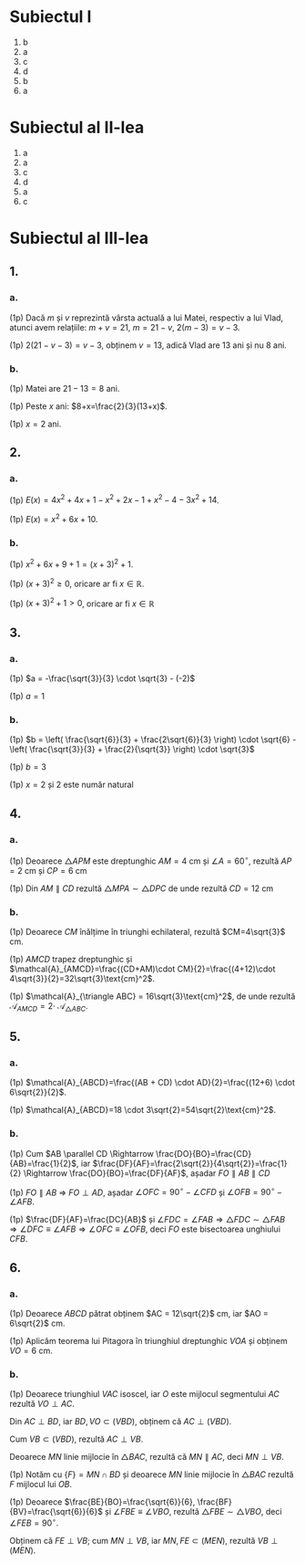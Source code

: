 # Subiectul I

1. b
2. a
3. c
4. d
5. b
6. a

# Subiectul al II-lea

1. a
2. a
3. c
4. d
5. a
6. c

# Subiectul al III-lea

## 1.

### a.

(1p) Dacă $m$ și $v$ reprezintă vârsta actuală a lui Matei, respectiv a lui Vlad, atunci avem relațiile: $m+v=21$, $m=21-v$, $2(m-3)=v-3$.

(1p) $2(21-v-3)=v-3$, obținem $v=13$, adică Vlad are 13 ani și nu 8 ani.

### b.

(1p) Matei are $21-13=8$ ani.

(1p) Peste $x$ ani: $8+x=\frac{2}{3}(13+x)$.

(1p) $x=2$ ani.

## 2.

### a.

(1p) $E(x)=4x^2+4x+1-x^2+2x-1+x^2-4-3x^2+14$.

(1p) $E(x)=x^2+6x+10$.

### b.

(1p) $x^2+6x+9+1=(x+3)^2+1$.

(1p) $(x+3)^2\geq0$, oricare ar fi $x \in \mathbb{R}$.

(1p) $(x+3)^2+1>0$, oricare ar fi $x \in \mathbb{R}$

## 3.

### a.

(1p) $a = -\frac{\sqrt{3}}{3} \cdot \sqrt{3} - (-2)$

(1p) $a = 1$

### b.

(1p) $b = \left( \frac{\sqrt{6}}{3} + \frac{2\sqrt{6}}{3} \right) \cdot \sqrt{6} - \left( \frac{\sqrt{3}}{3} + \frac{2}{\sqrt{3}} \right) \cdot \sqrt{3}$

(1p) $b = 3$

(1p) $x = 2$ și $2$ este număr natural

## 4.

### a.

(1p) Deoarece $\triangle APM$ este dreptunghic $AM=4$ cm și $\angle A = 60^\circ$, rezultă $AP=2$ cm și $CP=6$ cm

(1p) Din $AM \parallel CD$ rezultă $\triangle MPA \sim \triangle DPC$ de unde rezultă $CD=12$ cm

### b.

(1p) Deoarece $CM$ înălțime în triunghi echilateral, rezultă $CM=4\sqrt{3}$ cm.

(1p) $AMCD$ trapez dreptunghic și $\mathcal{A}_{AMCD}=\frac{(CD+AM)\cdot CM}{2}=\frac{(4+12)\cdot 4\sqrt{3}}{2}=32\sqrt{3}\text{cm}^2$.

(1p) $\mathcal{A}_{\triangle ABC} = 16\sqrt{3}\text{cm}^2$, de unde rezultă $\mathcal{A}_{AMCD}=2 \cdot$ $\mathcal{A}_{\triangle ABC}$.

## 5.

### a.

(1p) $\mathcal{A}_{ABCD}=\frac{(AB + CD) \cdot AD}{2}=\frac{(12+6) \cdot 6\sqrt{2}}{2}$.

(1p) $\mathcal{A}_{ABCD}=18 \cdot 3\sqrt{2}=54\sqrt{2}\text{cm}^2$.

### b.

(1p) Cum $AB \parallel CD \Rightarrow \frac{DO}{BO}=\frac{CD}{AB}=\frac{1}{2}$, iar $\frac{DF}{AF}=\frac{2\sqrt{2}}{4\sqrt{2}}=\frac{1}{2} \Rightarrow \frac{DO}{BO}=\frac{DF}{AF}$, așadar $FO \parallel AB \parallel CD$

(1p) $FO \parallel AB$ $\Rightarrow$ $FO \perp AD$, așadar $\angle OFC = 90^\circ - \angle CFD$ și $\angle OFB = 90^\circ - \angle AFB$.

(1p) $\frac{DF}{AF}=\frac{DC}{AB}$ și $\angle FDC = \angle FAB \Rightarrow \triangle FDC \sim \triangle FAB \Rightarrow \angle DFC \equiv \angle AFB \Rightarrow \angle OFC \equiv \angle OFB$, deci $FO$ este bisectoarea unghiului $CFB$.

## 6.

### a.

(1p) Deoarece $ABCD$ pătrat obținem $AC = 12\sqrt{2}$ cm, iar $AO = 6\sqrt{2}$ cm.

(1p) Aplicăm teorema lui Pitagora în triunghiul dreptunghic $VOA$ și obținem $VO = 6$ cm.

### b.

(1p) Deoarece triunghiul $VAC$ isoscel, iar $O$ este mijlocul segmentului $AC$ rezultă $VO \perp AC$.

Din $AC \perp BD$, iar $BD, VO \subset (VBD)$, obținem că $AC \perp (VBD)$.

Cum $VB \subset (VBD)$, rezultă $AC \perp VB$.

Deoarece $MN$ linie mijlocie în $\triangle BAC$, rezultă că $MN \parallel AC$, deci $MN \perp VB$.

(1p) Notăm cu $\{F\} = MN \cap BD$ și deoarece $MN$ linie mijlocie în $\triangle BAC$ rezultă $F$ mijlocul lui $OB$.

(1p) Deoarece $\frac{BE}{BO}=\frac{\sqrt{6}}{6}, \frac{BF}{BV}=\frac{\sqrt{6}}{6}$ și $\angle FBE \equiv \angle VBO$, rezultă $\triangle FBE \sim \triangle VBO$, deci $\angle FEB = 90^\circ$.

Obținem că $FE \perp VB$; cum $MN \perp VB$, iar $MN, FE \subset (MEN)$, rezultă $VB \perp (MEN)$.
